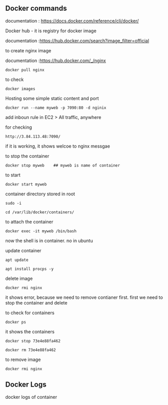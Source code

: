 ## Docker commands

documentation : https://docs.docker.com/reference/cli/docker/

Docker hub - it is registry for docker image

documentation :https://hub.docker.com/search?image_filter=official

to create nginx  image

documentation :https://hub.docker.com/_/nginx

```
docker pull nginx
```

to check 
```
docker images
```

Hosting some simple static content and port
```
docker run --name myweb -p 7090:80 -d nginix
```
add inboun rule in EC2 > All traffic, anywhere

for checking
```
http://3.84.113.48:7090/
```
if it is working, it shows welcoe to nginx messgae

to stop the container
```
docker stop myweb    ## myweb is name of container
```

to start
```
docker start myweb
```

container directory stored in root
```
sudo -i
```

```
cd /var/lib/docker/containers/
```

to attach the container 
```
docker exec -it myweb /bin/bash
```
now the shell is in container. no in ubuntu

update container
```
apt update
```

```
apt install procps -y
```

delete image
```
docker rmi nginx
```
it shows error, because we need to remove contianer first. first we need to stop the container and delete

to check for containers
```
docker ps
```
it shows the containers

```
docker stop 73e4e88fa462
```

```
docker rm 73e4e88fa462
```
to remove image
```
docker rmi nginx
```

## Docker Logs
docker logs of container





